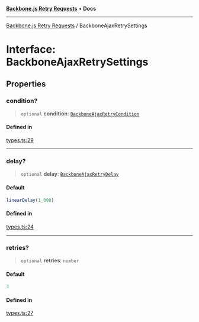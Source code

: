 [**Backbone.js Retry Requests**](../README.md) • **Docs**

***

[Backbone.js Retry Requests](../README.md) / BackboneAjaxRetrySettings

# Interface: BackboneAjaxRetrySettings

## Properties

### condition?

> `optional` **condition**: [`BackboneAjaxRetryCondition`](../type-aliases/BackboneAjaxRetryCondition.md)

#### Defined in

[types.ts:29](https://github.com/maissimples/backbone-ajax-retry/blob/4fa4d00eaeb7c00db986d6a1644e23061db71fca/src/types.ts#L29)

***

### delay?

> `optional` **delay**: [`BackboneAjaxRetryDelay`](../type-aliases/BackboneAjaxRetryDelay.md)

#### Default

```ts
linearDelay(1_000)
```

#### Defined in

[types.ts:24](https://github.com/maissimples/backbone-ajax-retry/blob/4fa4d00eaeb7c00db986d6a1644e23061db71fca/src/types.ts#L24)

***

### retries?

> `optional` **retries**: `number`

#### Default

```ts
3
```

#### Defined in

[types.ts:27](https://github.com/maissimples/backbone-ajax-retry/blob/4fa4d00eaeb7c00db986d6a1644e23061db71fca/src/types.ts#L27)
